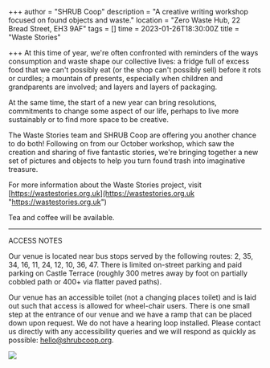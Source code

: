 +++
author = "SHRUB Coop"
description = "A creative writing workshop focused on found objects and waste."
location = "Zero Waste Hub, 22 Bread Street, EH3 9AF"
tags = []
time = 2023-01-26T18:30:00Z
title = "Waste Stories"

+++
At this time of year, we're often confronted with reminders of the ways consumption and waste shape our collective lives: a fridge full of excess food that we can't possibly eat (or the shop can't possibly sell) before it rots or curdles; a mountain of presents, especially when children and grandparents are involved; and layers and layers of packaging.

At the same time, the start of a new year can bring resolutions, commitments to change some aspect of our life, perhaps to live more sustainably or to find more space to be creative. 

The Waste Stories team and SHRUB Coop are offering you another chance to do both! Following on from our October workshop, which saw the creation and sharing of five fantastic stories, we're bringing together a new set of pictures and objects to help you turn found trash into imaginative treasure.

For more information about the Waste Stories project, visit [https://wastestories.org.uk](https://wastestories.org.uk "https://wastestories.org.uk")

Tea and coffee will be available.

***

ACCESS NOTES 

Our venue is located near bus stops served by the following routes: 2, 35, 34, 16, 11, 24, 12, 10, 36, 47. There is limited on-street parking and paid parking on Castle Terrace (roughly 300 metres away by foot on partially cobbled path or 400+ via flatter paved paths).

Our venue has an accessible toilet (not a changing places toilet) and is laid out such that access is allowed for wheel-chair users. There is one small step at the entrance of our venue and we have a ramp that can be placed down upon request. We do not have a hearing loop installed. Please contact us directly with any accessibility queries and we will respond as quickly as possible: hello@shrubcoop.org.

![](https://res.cloudinary.com/shrub-co-op/image/upload/v1673354872/shrubcoop.org/media/323904589_716950466725852_4524627058289984968_n_twaf5r.jpg)